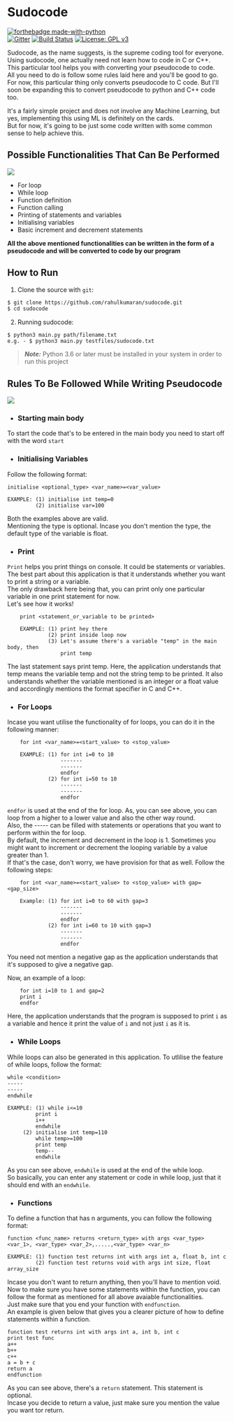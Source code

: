 # Sudocode

[![forthebadge made-with-python](http://ForTheBadge.com/images/badges/made-with-python.svg)](https://www.python.org/)<br>
[![Gitter](https://img.shields.io/gitter/room/:user/:repo.svg)](https://gitter.im/Ossprojects4dev/sudocode)
[![Build Status](https://travis-ci.com/rahulkumaran/sudocode.svg?branch=master)](https://travis-ci.com/rahulkumaran/sudocode) [![License: GPL v3](https://img.shields.io/badge/License-GPLv3-blue.svg)](https://github.com/rahulkumaran/sudocode/blob/master/LICENSE)<br>

Sudocode, as the name suggests, is the supreme coding tool for everyone. Using sudocode, one actually need not learn how to code in C or C++.<br>
This particular tool helps you with converting your pseudocode to code.<br>
All you need to do is follow some rules laid here and you'll be good to go. For now, this particular thing only converts pseudocode to C code. But I'll soon be expanding this to convert pseudocode to python and C++ code too.<br>

It's a fairly simple project and does not involve any Machine Learning, but yes, implementing this using ML is definitely on the cards.<br>
But for now, it's going to be just some code written with some common sense to help achieve this.<br>

<h2>Possible Functionalities That Can Be Performed</h2>

![](https://media.giphy.com/media/5VKbvrjxpVJCM/giphy.gif)

- For loop
- While loop
- Function  definition
- Function calling
- Printing of statements and variables
- Initialising variables
- Basic increment and decrement statements

<b>All the above mentioned functionalities can be written in the form of a pseudocode and will be converted to code by our program</b><br>

<h2>How to Run</h2>

   1. Clone the source with `git`:

   ```sh
   $ git clone https://github.com/rahulkumaran/sudocode.git
   $ cd sudocode
   ```
   2. Running sudocode:
	
   ```
   $ python3 main.py path/filename.txt 
   e.g. - $ python3 main.py testfiles/sudocode.txt
   ```
   > ***Note:*** Python 3.6 or later must be installed in your system
   > in order to run this project

<h2>Rules To Be Followed While Writing Pseudocode</h2>

![](https://media.giphy.com/media/3oxHQBuKWs2RuAwY5q/giphy.gif)


- <h3>Starting main body</h3>
To start the code that's to be entered in the main body you need to start off with the word `start`

- <h3>Initialising Variables</h3>
Follow the following format:

    initialise <optional_type> <var_name>=<var_value>
    
    EXAMPLE: (1) initialise int temp=0
             (2) initialise var=100
Both the examples above are valid.<br>
Mentioning the type is optional. Incase you don't mention the type, the default type of the variable is float.

- <h3>Print</h3>
`Print` helps you print things on console. It could be statements or variables.<br>
The best part about this application is that it understands whether you want to print a string or a variable.<br>
The only drawback here being that, you can print only one particular variable in one print statement for now.<br>
Let's see how it works!

        print <statement_or_variable to be printed>
        
        EXAMPLE: (1) print hey there
                 (2) print inside loop now
                 (3) Let's assume there's a variable "temp" in the main body, then
                     print temp

The last statement says print temp. Here, the application understands that temp means the variable temp and not the string temp to be printed. It also understands whether the variable mentioned is an integer or a float value and accordingly mentions the format specifier in C and C++.<br>

- <h3>For Loops</h3>
Incase you want utilise the functionality of for loops, you can do it in the following manner:

        for int <var_name>=<start_value> to <stop_value>
        
        EXAMPLE: (1) for int i=0 to 10
                     -------
                     -------
                     endfor
                 (2) for int i=50 to 10
                     -------
                     -------
                     endfor
`endfor` is used at the end of the for loop. As, you can see above, you can loop from a higher to a lower value and also the other way round.<br>
Also, the ----- can be filled with statements or operations that you want to perform within the for loop.<br>
By default, the increment and decrement in the loop is 1. Sometimes you might want to increment or decrement the looping variable by a value greater than 1. <br>
If that's the case, don't worry, we have provision for that as well. Follow the following steps:<br> 

        for int <var_name>=<start_value> to <stop_value> with gap=<gap_size>
        
        Example: (1) for int i=0 to 60 with gap=3
                     -------
                     -------
                     endfor
                 (2) for int i=60 to 10 with gap=3
                     -------
                     -------
                     endfor

You need not mention a negative gap as the application understands that it's supposed to give a negative gap.<br>

Now, an example of a loop:

        for int i=10 to 1 and gap=2
        print i
        endfor
        
Here, the application understands that the program is supposed to print `i` as a variable and hence it print the value of `i` and not just `i` as it is.

- <h3>While Loops</h3>
While loops can also be generated in this application. To utlilise the feature of while loops, follow the format:

	while <condition>
	-----
	-----
	endwhile

	EXAMPLE: (1) while i<=10
		     print i
		     i++
		     endwhile
		 (2) initialise int temp=110
		     while temp>=100
		     print temp
		     temp--
		     endwhile

As you can see above, `endwhile` is used at the end of the while loop.<br>
So basically, you can enter any statement or code in while loop, just that it should end with an `endwhile`.<br>



- <h3>Functions</h3>
To define a function that has n arguments, you can follow the following format:

    function <func_name> returns <return_type> with args <var_type> <var_1>, <var_type> <var_2>,.....,<var_type> <var_n>
    
    EXAMPLE: (1) function test returns int with args int a, float b, int c
             (2) function test returns void with args int size, float array_size
             
Incase you don't want to return anything, then you'll have to mention void.
Now to make sure you have some statements within the function, you can follow the format as mentioned for all above avaiable functionalities.<br>
Just make sure that you end your function with `endfunction`.<br>
An example is given below that gives you a clearer picture of how to define statements within a function.

    function test returns int with args int a, int b, int c
    print test func
    a++
    b++
    c++
    a = b + c
    return a
    endfunction
    
As you can see above, there's a `return` statement. This statement is optional.<br>
Incase you decide to return a value, just make sure you mention the value you want tor return.
